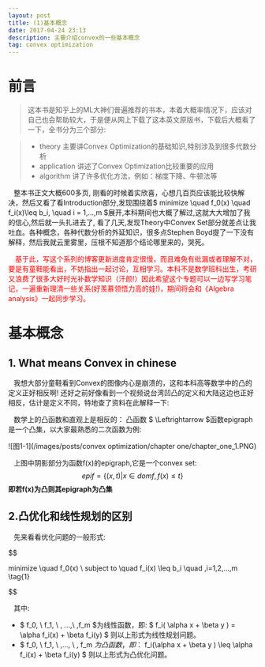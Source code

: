 ```yaml
---
layout: post
title: (1)基本概念
date: 2017-04-24 23:13
description: 主要介绍convex的一些基本概念
tag: convex optimization
---
```


# **前言**

 > <Convex Optimization>这本书是知乎上的ML大神们普遍推荐的书本，本着大概率情况下，应该对自己也会帮助较大，于是便从网上下载了这本英文原版书，下载后大概看了一下，全书分为三个部分:  

> + theory 主要讲Convex Optimization的基础知识,特别涉及到很多代数分析
> + application 讲述了Convex Optimization比较重要的应用
> + algorithm 讲了许多优化方法，例如：梯度下降、牛顿法等

&ensp; 整本书正文大概600多页, 刚看的时候着实欣喜，心想几百页应该能比较快解决，然后又看了看Introduction部分,发现围绕着$ minimize \quad f_0(x) \quad  f_i(x)\leq b_i,  \quad i = 1,...,m $展开,本科期间也大概了解过,这就大大增加了我的信心,然后就一头扎进去了, 看了几天,发现Theory中Convex Set部分就差点让我吐血。各种概念，各种代数分析的外延知识，很多点Stephen Boyd提了一下没有解释，然后我就云里雾里，压根不知道那个结论哪里来的，哭死。
<p style="color:red;font-size:3.em;front-weight:bold">&ensp;&ensp;基于此，写这个系列的博客更新进度肯定很慢，而且难免有纰漏或者理解不对，要是有童鞋能看出，不妨指出一起讨论，互相学习。本科不是数学班科出生，考研又浪费了很多大好时光补数学知识（汗颜!）因此希望这个专题可以一边写学习笔记，一遍重新理清一些关系(好羡慕领悟力高的娃!)，期间将会和《Algebra analysis》一起同步学习。
</p>


# **基本概念**

## 1. What means Convex in chinese  

&ensp; 我想大部分童鞋看到Convex的图像内心是崩溃的，这和本科高等数学中的凸的定义正好相反啊! 还好之前好像看到一个视频说台湾凹凸的定义和大陆这边也正好相反，估计是定义不同，特地查了资料在此解释一下:  

&ensp; 数学上的凸函数和直观上是相反的： 凸函数 $ \Leftrightarrow $函数epigraph是一个凸集，以大家最熟悉的二次函数为例:   

![图1-1](/images/posts/convex optimization/chapter one/chapter_one_1.PNG)

&ensp; 上图中阴影部分为函数f(x)的epigraph,它是一个convex set:
$$
epi f = \{(x,t)|x\in{domf},f(x) \leq t\}
$$
**即若f(x)为凸则其epigraph为凸集**

## 2.凸优化和线性规划的区别

&ensp; 先来看看优化问题的一般形式:

$$

minimize \quad f_0(x) \\
subject to \quad f_i(x) \leq b_i \quad ,i=1,2,...,m \tag{1}

$$

&ensp; 其中:  

+ $ f_0, \  f_1, \ , ...,\ ,f_m $为线性函数，即: $ f_i( \alpha x + \beta y ) = \alpha f_i(x) + \beta f_i(y) $
则以上形式为线性规划问题。  
+ $ f_0, \ f_1, \ ,..., \ , f_m $为凸函数，即：$ f_i(\alpha x + \beta y ) \leq \alpha f_i(x) + \beta f_i(y) $
则以上形式为凸优化问题。
